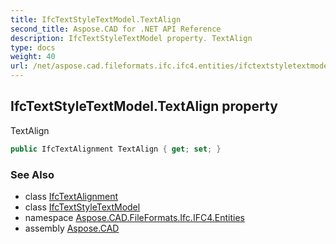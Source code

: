 ```yaml
---
title: IfcTextStyleTextModel.TextAlign
second_title: Aspose.CAD for .NET API Reference
description: IfcTextStyleTextModel property. TextAlign
type: docs
weight: 40
url: /net/aspose.cad.fileformats.ifc.ifc4.entities/ifctextstyletextmodel/textalign/
---
```

## IfcTextStyleTextModel.TextAlign property

TextAlign

```csharp
public IfcTextAlignment TextAlign { get; set; }
```

### See Also

* class [IfcTextAlignment](../../../aspose.cad.fileformats.ifc.ifc4.types/ifctextalignment/)
* class [IfcTextStyleTextModel](../)
* namespace [Aspose.CAD.FileFormats.Ifc.IFC4.Entities](../../ifctextstyletextmodel/)
* assembly [Aspose.CAD](../../../)


